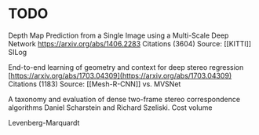 
# TODO

Depth Map Prediction from a Single Image using a Multi-Scale Deep Network
https://arxiv.org/abs/1406.2283
Citations (3604)
Source: [[KITTI]]
SILog

End-to-end learning of geometry and context for deep stereo regression
[https://arxiv.org/abs/1703.04309](https://arxiv.org/abs/1703.04309)
Citations (1183)
Source: [[Mesh-R-CNN]]
vs. MVSNet

A taxonomy and evaluation of dense two-frame stereo correspondence algorithms
Daniel Scharstein and Richard Szeliski.
Cost volume

Levenberg-Marquardt